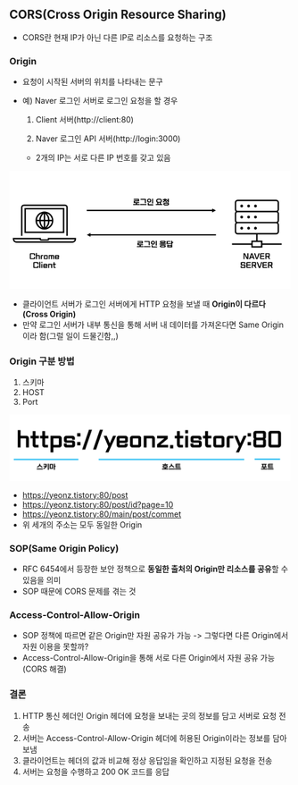 ## CORS(Cross Origin Resource Sharing)

* CORS란 현재 IP가 아닌 다른 IP로 리소스를 요청하는 구조



### Origin

* 요청이 시작된 서버의 위치를 나타내는 문구

* 예) Naver 로그인 서버로 로그인 요청을 할 경우

  1. Client 서버(http://client:80)

  2. Naver 로그인 API 서버(http://login:3000)

  * 2개의 IP는 서로 다른 IP 번호를 갖고 있음

![cors1](./Image/cors1.png)

* 클라이언트 서버가 로그인 서버에게 HTTP 요청을 보낼 때 **Origin이 다르다(Cross Origin)**
* 만약 로그인 서버가 내부 통신을 통해 서버 내 데이터를 가져온다면 Same Origin이라 함(그럴 일이 드물긴함,,)



### Origin 구분 방법

1. 스키마
2. HOST
3. Port

![cors2](./Image/cors2.png)

* https://yeonz.tistory:80/post
* https://yeonz.tistory:80/post/id?page=10
* https://yeonz.tistory:80/main/post/commet
* 위 세개의 주소는 모두 동일한 Origin



### SOP(Same Origin Policy)

* RFC 6454에서 등장한 보안 정책으로 **동일한 출처의 Origin만 리소스를 공유**할 수 있음을 의미
* SOP 때문에 CORS 문제를 겪는 것



### Access-Control-Allow-Origin

* SOP 정책에 따르면 같은 Origin만 자원 공유가 가능 -> 그렇다면 다른 Origin에서 자원 이용을 못할까?
* Access-Control-Allow-Origin을 통해 서로 다른 Origin에서 자원 공유 가능(CORS 해결)



### 결론

1. HTTP 통신 헤더인 Origin 헤더에 요청을 보내는 곳의 정보를 담고 서버로 요청 전송
2. 서버는 Access-Control-Allow-Origin 헤더에 허용된 Origin이라는 정보를 담아 보냄
3. 클라이언트는 헤더의 값과 비교해 정상 응답임을 확인하고 지정된 요청을 전송
4. 서버는 요청을 수행하고 200 OK 코드를 응답


